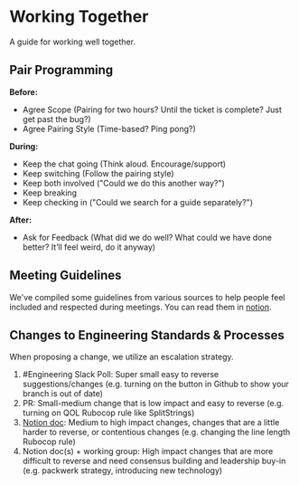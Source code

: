 # Working Together

A guide for working well together.

## Pair Programming

**Before:**

- Agree Scope (Pairing for two hours? Until the ticket is complete? Just get
  past the bug?)
- Agree Pairing Style (Time-based? Ping pong?)

**During:**

- Keep the chat going (Think aloud. Encourage/support)
- Keep switching (Follow the pairing style)
- Keep both involved ("Could we do this another way?")
- Keep breaking
- Keep checking in ("Could we search for a guide separately?")

**After:**

- Ask for Feedback (What did we do well? What could we have done better? It’ll
  feel weird, do it anyway)

## Meeting Guidelines

We've compiled some guidelines from various sources to help people feel included
and respected during meetings. You can read them in [notion](https://www.notion.so/Working-Together-58d975c707d8435db611d7f2f28165e9).

## Changes to Engineering Standards & Processes

When proposing a change, we utilize an escalation strategy.

1. #Engineering Slack Poll: Super small easy to reverse suggestions/changes (e.g. turning on the button in Github to show your branch is out of date)
2. PR: Small-medium change that is low impact and easy to reverse (e.g. turning on QOL Rubocop rule like SplitStrings)
3. [Notion doc](https://www.notion.so/Engineering-Proposals-1bc3d71a923380deb1e7e7f5befd903b?pvs=4): Medium to high impact changes, changes that are a little harder to reverse, or contentious changes (e.g. changing the line length Rubocop rule)
4. Notion doc(s) + working group: High impact changes that are more difficult to reverse and need consensus building and leadership buy-in (e.g. packwerk strategy, introducing new technology)
